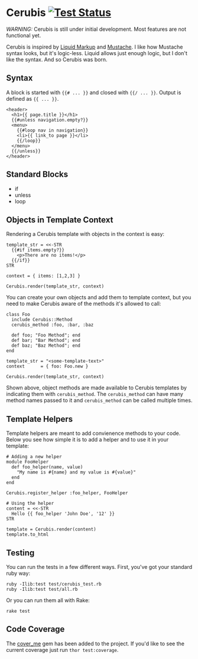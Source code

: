 # Cerubis [![Test Status](https://secure.travis-ci.org/daneharrigan/cerubis.png)][3]

*WARNING:* Cerubis is still under initial development. Most features are
not functional yet.

Cerubis is inspired by [Liquid Markup][1] and [Mustache][2]. I like how
Mustache syntax looks, but it's logic-less. Liquid allows just enough
logic, but I don't like the syntax. And so Cerubis was born.

## Syntax

A block is started with `{{# ... }}` and closed with `{{/ ... }}`.
Output is defined as `{{ ... }}`.

    <header>
      <h1>{{ page.title }}</h1>
      {{#unless navigation.empty?}}
      <menu>
        {{#loop nav in navigation}}
        <li>{{ link_to page }}</li>
        {{/loop}}
      </menu>
      {{/unless}}
    </header>

## Standard Blocks

* if
* unless
* loop

## Objects in Template Context

Rendering a Cerubis template with objects in the context is easy:

    template_str = <<-STR
      {{#if items.empty?}}
        <p>There are no items!</p>
      {{/if}}
    STR

    context = { items: [1,2,3] }

    Cerubis.render(template_str, context)

You can create your own objects and add them to template context, but
you need to make Cerubis aware of the methods it's allowed to call:

    class Foo
      include Cerubis::Method
      cerubis_method :foo, :bar, :baz

      def foo; "Foo Method"; end
      def bar; "Bar Method"; end
      def baz; "Baz Method"; end
    end

    template_str = "<some-template-text>"
    context      = { foo: Foo.new }

    Cerubis.render(template_str, context)

Shown above, object methods are made available to Cerubis templates by
indicating them with `cerubis_method`. The `cerubis_method` can have
many method names passed to it and `cerubis_method` can be called
multiple times.

## Template Helpers

Template helpers are meant to add convienence methods to your code.
Below you see how simple it is to add a helper and to use it in your
template:

    # Adding a new helper
    module FooHelper
      def foo_helper(name, value)
        "My name is #{name} and my value is #{value}"
      end
    end

    Cerubis.register_helper :foo_helper, FooHelper

    # Using the helper
    content = <<-STR
      Hello {{ foo_helper 'John Doe', '12' }}
    STR

    template = Cerubis.render(content)
    template.to_html

## Testing

You can run the tests in a few different ways. First, you've got your
standard ruby way:

    ruby -Ilib:test test/cerubis_test.rb
    ruby -Ilib:test test/all.rb

Or you can run them all with Rake:

    rake test

## Code Coverage

The [cover_me][4] gem has been added to the project. If you'd like to see
the current coverage just run `thor test:coverage`.

[1]: http://github.com/shopify/liquid
[2]: http://github.com/defunkt/mustache
[3]: https://secure.travis-ci.org/daneharrigan/cerubis
[4]: https://github.com/markbates/cover_me
